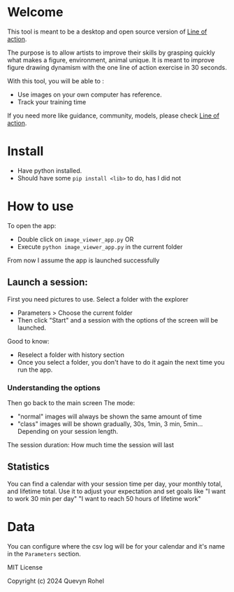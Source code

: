 # Welcome
This tool is meant to be a desktop and open source version of [Line of action](https://line-of-action.com/).

The purpose is to allow artists to improve their skills by grasping quickly what makes a figure, environment, animal unique.
It is meant to improve figure drawing dynamism with the one line of action exercise in 30 seconds.

With this tool, you will be able to :
- Use images on your own computer has reference.
- Track your training time

If you need more like guidance, community, models, please check [Line of action](https://line-of-action.com/). 

# Install
- Have python installed.
- Should have some `pip install <lib>` to do, has I did not  

# How to use
To open the app:
- Double click on `image_viewer_app.py`
    OR
- Execute `python image_viewer_app.py` in the current folder

From now I assume the app is launched successfully

## Launch a session:
First you need pictures to use. Select a folder with the explorer
- Parameters > Choose the current folder
- Then click "Start" and a session with the options of the screen will be launched.

Good to know: 
- Reselect a folder with history section
- Once you select a folder, you don't have to do it again the next time you run the app.


### Understanding the options

Then go back to the main screen
The mode: 
- "normal" images will always be shown the same amount of time
- "class" images will be shown gradually, 30s, 1min, 3 min, 5min... Depending on your session length.

The session duration: How much time the session will last


## Statistics
You can find a calendar with your session time per day, your monthly total, and lifetime total. 
Use it to adjust your expectation and set goals like "I want to work 30 min per day" "I want to reach 50 hours of lifetime work"


# Data
You can configure where the csv log will be for your calendar and it's name in the `Parameters` section.


MIT License

Copyright (c) 2024 Quevyn Rohel